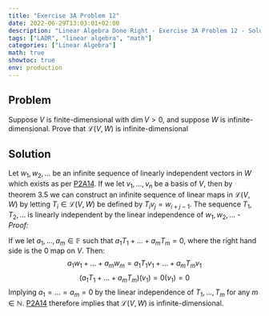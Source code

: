 ```yaml
---
title: "Exercise 3A Problem 12"
date: 2022-06-29T13:03:01+02:00
description: "Linear Algebra Done Right - Exercise 3A Problem 12 - Solution"
tags: ["LADR", "linear algebra", "math"]
categories: ["Linear Algebra"]
math: true
showtoc: true
env: production
---
```


## Problem 
Suppose $V$ is finite-dimensional with $\dim V > 0$, and suppose $W$ is infinite-dimensional. Prove that $\mathcal{L}(V,W)$ is infinite-dimensional


## Solution
Let $w_1, w_2, \dots$ be an infinite sequence of linearly independent vectors in $W$ which exists as per [P2A14](https://dragonoverlord3000.github.io/posts/linear_algebra/ladr/chapter2/exercise-2a-problem-14/). If we let $v_1, \dots, v_n$ be a basis of $V$, then by theorem 3.5 we can construct an infinite sequence of linear maps in $\mathcal{L}(V,W)$ by letting $T_i \in \mathcal{L}(V,W)$ be defined by $T_i v_j = w_{i+j-1}$. The sequence $T_1, T_2, \dots$ is linearly independent by the linear independence of $w_1, w_2, \dots$ - *Proof:*

If we let $a_1, \dots, a_m \in \mathbb{F}$ such that $a_1T_1 + \dots + a_mT_m = 0$, where the right hand side is the $0$ map on $V$. Then:
$$a_1w_1 + \dots + a_mw_m = a_1T_1v_1 + \dots + a_mT_mv_1$$ 
$$(a_1T_1 + \dots + a_mT_m)(v_1) = 0(v_1) = 0$$
Implying $a_1 = \dots = a_m = 0$ by the linear independence of $T_1, \dots, T_m$ for any $m \in \mathbb{N}$. [P2A14](https://dragonoverlord3000.github.io/posts/linear_algebra/ladr/chapter2/exercise-2a-problem-14/) therefore implies that $\mathcal{L}(V,W)$ is infinite-dimensional.






